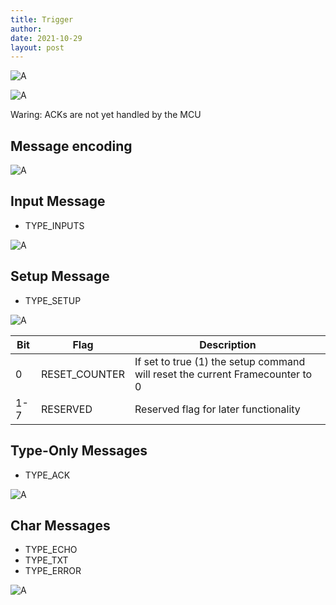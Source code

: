 ```yaml
---
title: Trigger
author: 
date: 2021-10-29
layout: post
---
```


<!-- ```plantuml!
!theme sandstone
"Recording PC" -> MCU: setup (Frames)
"Recording PC" <-- MCU: ack
"Recording PC" <-- MCU: Inputs
"Recording PC" -> MCU: ack
``` -->

![A](docs/assets/plantuml/SoWkIImgAStDuL8ioKZDJLKeJinBAIx9pqlbKWfAJSulIidCIrS8S5PIqBLJy7KEjL8eJYqfBL3GS2jAp4qjraHNPQEh2r6Mc9oDKyuphw2qf1ZJ0eHEXzIy5A2Z0000.svg)

<!-- ```plantuml!
!theme sandstone
"Recording PC" <-- MCU: Inputs
"Recording PC" -> MCU: ack
``` -->

![A](docs/assets/plantuml/SoWkIImgAStDuL8ioKZDJLKeJinBAIx9pqlbKWfAJSulIidCIrS8S5PIiD7LLV1r3hLIyCmhA2qfHfVMjOF89YPdSpcavgK0ZGG0.svg)

Waring: ACKs are not yet handled by the MCU

## Message encoding

<!-- ```plantuml!
!theme sandstone
scale 1 as 50 pixels
concise "Bytes" as A
concise "Packet Structure" as B

@0
A is "COBS encoded"
B is header
@3
B is payload
@12
A is "Packet delimiter"
B is {hidden}
@13
A is {hidden}
``` -->

![A](docs/assets/plantuml/HOzHQWCn34J_TGhL9qWQ-k-u1sWX9n3Mm9fwxM1feQ7qxirs5_PJR-O99fhBy6MkzE8JPh19K_FUG9QbWiyincydlfTlLAFSMou63kdXiB26rmD-Ilw2yyt7adqP-CyJKJpHbOjnUFz8DqRBNQ61qiecY69Gl6pdNHwrYr8yl-xE_bHHormSO_T-fgAAzljiNhRcGT3qEUaF.svg)

## Input Message

+ TYPE_INPUTS

<!-- ```plantuml!
!theme sandstone
scale 1 as 50 pixels
concise "Packet Structure" as A
concise "Bytes" as B

@0
A is header
B is type
@1
B is length
@2
B is crc
@3
A is payload
B is inputs
@4
B is uptime_us
@8
B is pulse_id
@12
A is {hidden}
B is {hidden}
@13
A is {hidden}
B is {hidden}
``` -->

![A](docs/assets/plantuml/VOj1IWGn44NtTOfoJZ0ze-2ofayWU80X91yxc4w7L0LinBjBMw0xT_N-goTgeTjO2ptOWXMieIQrhO8qXWAUE2W_dRdb3nIbkDMO5Nnw2V4Tng_MHxJHSJh-Rdz-tWtwCyv4SgORP-K58Q7JVDosDv1C3WNrpHQIYsFiaUJgJGjxsK9oaMiRfYIFZgDPNd4VIlBiInj5SS-9PBfu_xdab52_tF-IJDV_FMeQQ_a6.svg)

## Setup Message

+ TYPE_SETUP

<!-- ```plantuml!
!theme sandstone
scale 1 as 50 pixels
concise "Packet Structure" as A
concise "Bytes" as B

@0
A is header
B is type
@1
B is length
@2
B is crc
@3
A is payload
B is pulse_hz
@4
B is pulse_limit
@8
B is delay_us
@12
B is flags
@13
A is {hidden}
B is {hidden}
``` -->

![A](docs/assets/plantuml/JOnDJWCn34RtFeNf2Lf-99PfJu340Ieh-MWYF9bHx4WCYBl3a0hOvNqlVi5SclT9wSOp9h19JUPp1LaK1HzOZ1_sl9Gtg56SQom6tZr9V8NpixSUlJVijd_7FtzQ7VOpdeZ2devSZ3CaeT5fU_kwWC9XWA9UF5Eu7HXRf70tRXPPTPOqnDBLSCxl5Ex_3rgcuXGUnvQWifwxVTUllHULouRNv4SkAQ5-3lbB0JNrIRy0.svg)


 | Bit | Flag          | Description                                                                   |
 | --- | ------------- | ----------------------------------------------------------------------------- |
 | 0   | RESET_COUNTER | If set to true (1) the setup command will reset the current Framecounter to 0 |
 | 1-7 | RESERVED      | Reserved flag for later functionality                                         |

## Type-Only Messages

+ TYPE_ACK

 <!-- ```plantuml!
!theme sandstone
scale 1 as 50 pixels
concise "Packet Structure" as A
concise "Bytes" as B

@0
A is header
B is type
@1
B is length
@2
B is crc
@3
A is {hidden}
B is {hidden}
@13
A is {hidden}
B is {hidden}
``` -->

![A](docs/assets/plantuml/XOj12i8m54Jt_nJVdg1LtASzWU09GZAOO9gM_1-mY7UN6j2bktdpPeoeBLhdH0SDcC5YinTTCaYSJU21hV2vvpK-a8JSabqKS7UnxWxbgvRgj1Pq-sxy-MbJoAUSY4nF8qVX0EjHQDgpRYl830qIyaq3cMD3LnoPK_iyG_GU-TNCbypmnoFxEgSt.svg)


## Char Messages

+ TYPE_ECHO
+ TYPE_TXT
+ TYPE_ERROR

 <!-- ```plantuml!
!theme sandstone
scale 1 as 50 pixels
concise "Packet Structure" as A
concise "Bytes" as B

@0
A is header
B is type
@1
B is length
@2
B is crc
@3
A is payload
B is "char[]"
@13

``` -->

![A](docs/assets/plantuml/HOin3i8m34LtdyBa12qLUzeJ834Y1iknI4MQLh4ZqTj3oS3cv_UVLwDYTKbmiYYBe58EQciMKAOas2CfNZhSvhSa1LuppohehiGlCRnPgMorY3jsuzzFkud-dXE0xs34MJ4A1Iam7RVjcu3l6oJ9JulWpmsvCFYXDHljQQNGXED8vVvmtt00BpdK9Nq0.svg)
